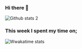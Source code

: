 ### Hi there 👋

<!--
**suleizelsevim/suleizelsevim** is a ✨ _special_ ✨ repository because its `README.md` (this file) appears on your GitHub profile.

Here are some ideas to get you started:

- 🔭 I’m currently working on ...
- 🌱 I’m currently learning ...
- 👯 I’m looking to collaborate on ...
- 🤔 I’m looking for help with ...
- 💬 Ask me about ...
- 📫 How to reach me: ...
- 😄 Pronouns: ...
- ⚡ Fun fact: ...
-->

![Github stats 2](https://github-readme-stats.vercel.app/api?username=suleizelsevim&show_icons=true&theme=radical)


### This week I spent my time on;
![Wwakatime stats](https://github-readme-stats-taupe-two.vercel.app/api/wakatime?username=Ari&hide_title=true&hide_border=true&langs_count=5&bg_color=00000000&text_color=777)


